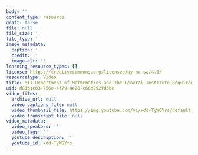 ```yaml
---
body: ''
content_type: resource
draft: false
file: null
file_size: ''
file_type: ''
image_metadata:
  caption: ''
  credit: ''
  image-alt: ''
learning_resource_types: []
license: https://creativecommons.org/licenses/by-nc-sa/4.0/
resourcetype: Video
title: MIT Department of Mathematics and the General Institute Requirement
uid: d81b1c03-756e-4f79-8e26-c60b292fd5bc
video_files:
  archive_url: null
  video_captions_file: null
  video_thumbnail_file: https://img.youtube.com/vi/xdd-TyWGYrs/default.jpg
  video_transcript_file: null
video_metadata:
  video_speakers: ''
  video_tags: ''
  youtube_description: ''
  youtube_id: xdd-TyWGYrs
---
```

